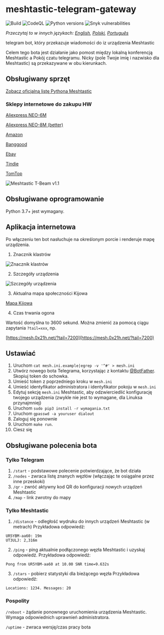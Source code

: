 # meshtastic-telegram-gateway
![Build](https://github.com/tb0hdan/meshtastic-telegram-gateway/actions/workflows/build.yml/badge.svg)
![CodeQL](https://github.com/tb0hdan/meshtastic-telegram-gateway/actions/workflows/codeql-analysis.yml/badge.svg)
![Python versions](https://shields.io/badge/python-3.7%20|%203.8%20|%203.9%20|%203.10%20|%203.11-green)
![Snyk vulnerabilities](https://img.shields.io/snyk/vulnerabilities/github/tb0hdan/meshtastic-telegram-gateway)

*Przeczytaj to w innych językach: [English](README.md), [Polski](README.pl.md), [Português](README.pt.md)*

telegram bot, który przekazuje wiadomości do iz urządzenia Meshtastic

Celem tego bota jest działanie jako pomost między lokalną konferencją Meshtastic a
Pokój czatu telegramu. Nicky (pole Twoje imię i nazwisko dla Meshtastic) są przekazywane w obu kierunkach.

## Obsługiwany sprzęt

[Zobacz oficjalną listę Pythona Meshtastic](https://github.com/meshtastic/python/blob/master/meshtastic/supported_device.py)

### Sklepy internetowe do zakupu HW

[Aliexpress NEO-6M](https://www.aliexpress.com/item/4001178678568.html)

[Aliexpress NEO-8M (better)](https://www.aliexpress.com/item/4001287221970.html)

[Amazon](https://www.amazon.com/TTGO-Meshtastic-T-Beam-Bluetooth-Battery/dp/B08GLDQDW1)

[Banggood](https://www.banggood.com/LILYGO-TTGO-Meshtastic-T-Beam-V1_1-ESP32-433-or-915-or-923Mhz-WiFi-Bluetooth-ESP32-GPS-NEO-6M-SMA-18650-Battery-Holder-With-OLED-p-1727472.html)

[Ebay](https://www.ebay.com/itm/353398290066)

[Tindie](https://www.tindie.com/products/lilygo/lilygo-ttgo-t-beam-v11-esp32/)

[TomTop](https://www.tomtop.com/p-e13012-4.html)

![Meshtastic T-Beam v1.1](https://raw.githubusercontent.com/tb0hdan/meshtastic-telegram-gateway/master/img/tbeam_11.jpeg)

## Obsługiwane oprogramowanie

Python 3.7+ jest wymagany.

## Aplikacja internetowa

Po włączeniu ten bot nasłuchuje na określonym porcie i renderuje mapę urządzenia.

1. Znacznik klastrów

![Znacznik klastrów](https://raw.githubusercontent.com/tb0hdan/meshtastic-telegram-gateway/master/img/gmaps.png)

2. Szczegóły urządzenia

![Szczegóły urządzenia](https://raw.githubusercontent.com/tb0hdan/meshtastic-telegram-gateway/master/img/gmaps_details.png)

3. Aktualna mapa społeczności Kijowa

[Mapa Kijowa](https://mesh.0x21h.net)

4. Czas trwania ogona

Wartość domyślna to 3600 sekund. Można zmienić za pomocą ciągu zapytania `?tail=xxx`, np.

[https://mesh.0x21h.net/?tail=7200](https://mesh.0x21h.net/?tail=7200)


## Ustawiać

1. Uruchom `cat mesh.ini.example|egrep -v '^#' > mesh.ini`
2. Utwórz nowego bota Telegrama, korzystając z kontaktu [@BotFather](https://t.me/BotFather). Skopiuj token 
do schowka.
3. Umieść token z poprzedniego kroku w `mesh.ini`
4. Umieść identyfikator administratora i identyfikator pokoju w `mesh.ini`
5. Edytuj sekcję `mesh.ini` Meshtastic, aby odzwierciedlić konfigurację twojego urządzenia (zwykle nie jest 
to wymagane, dla Linuksa przynajmniej)
6. Uruchom `sudo pip3 install -r wymagania.txt`
7. Uruchom `gpasswd -a youruser dialout`
8. Zaloguj się ponownie
9. Uruchom `make run`.
10. Ciesz się

## Obsługiwane polecenia bota

### Tylko Telegram

1. `/start` - podstawowe polecenie potwierdzające, że bot działa
2. `/nodes` - zwraca listę znanych węzłów (włączając te osiągalne przez inne przeskoki)
3. `/qr` - zwróć aktywny kod QR do konfiguracji nowych urządzeń Meshtastic
4. `/map` - link zwrotny do mapy

### Tylko Meshtastic

1. `/distance` - odległość wydruku do innych urządzeń Meshtastic (w metrach)
Przykładowa odpowiedź:

```
UR5YBM-aa60: 19m
UT3ULJ: 2,316m
```

2. `/ping` - ping aktualnie podłączonego węzła Meshtastic i uzyskaj odpowiedź.
Przykładowa odpowiedź:

```
Pong from UR5YBM-aa60 at 10.00 SNR time=9.632s
```

3. `/stars` - pobierz statystyki dla bieżącego węzła
Przykładowa odpowiedź:

```
Locations: 1234. Messages: 20
```

### Pospolity

`/reboot` - żądanie ponownego uruchomienia urządzenia Meshtastic. Wymaga odpowiednich uprawnień 
administratora.

`/uptime` - zwraca wersję/czas pracy bota

